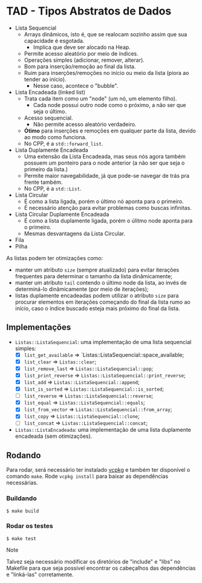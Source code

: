 # TAD - Tipos Abstratos de Dados
- Lista Sequencial
    - Arrays dinâmicos, isto é, que se realocam sozinho assim que sua capacidade é esgotada.
        - Implica que deve ser alocado na Heap.
    - Permite acesso aleatório por meio de índices.
    - Operações simples (adicionar, remover, alterar).
    - Bom para inserção/remoção ao final da lista.
    - Ruim para inserções/remoções no início ou meio da lista (piora ao tender ao início).
        - Nesse caso, acontece o "bubble".
- Lista Encadeada (linked list)
    - Trata cada item como um "node" (um nó, um elemento filho).
        - Cada node possui outro node como o próximo, a não ser que seja o último.
    - Acesso sequencial.
        - Não permite acesso aleatório verdadeiro.
    - **Ótimo** para inserções e remoções em qualquer parte da lista, devido ao modo como funciona.
    - No CPP, é a `std::forward_list`.
- Lista Duplamente Encadeada
    - Uma extensão da Lista Encadeada, mas seus nós agora também possuem um ponteiro para o node anterior
        (a não ser que seja o primeiro da lista.)
    - Permite maior navegabilidade, já que pode-se navegar de trás pra frente também.
    - No CPP, é a `std::List`.
- Lista Circular
    - É como a lista ligada, porém o último nó aponta para o primeiro.
    - É necessário atenção para evitar problemas como buscas infinitas.
- Lista Circular Duplamente Encadeada
    - É como a lista duplamente ligada, porém o úlitmo node aponta para o primeiro.
    - Mesmas desvantagens da Lista Circular.
- Fila
- Pilha

As listas podem ter otimizações como:
-   manter um atributo `size` (sempre atualizado) para evitar iterações frequentes para determinar o tamanho
    da lista dinâmicamente;
-   manter um atributo `tail` contendo o último node da lista, ao invés de determiná-lo dinâmicamente (por
    meio de iterações);
-   listas duplamente encadeadas podem utilizar o atributo `size` para procurar elementos em iterações começando
    do final da lista rumo ao início, caso o índice buscado esteja mais próximo do final da lista.

## Implementações
- `Listas::ListaSequencial`: uma implementação de uma lista sequencial simples:
    - [x] `list_get_available` => `Listas::ListaSequencial::space_available;
    - [x] `list_clear` => `Listas::clear`;
    - [x] `list_remove_last` => `Listas::ListaSequencial::pop`;
    - [x] `list_print_reverse` => `Listas::ListaSequencial::print_reverse`;
    - [x] `list_add` => `Listas::ListaSequencial::append`;
    - [x] `list_is_sorted` => `Listas::ListaSequencial::is_sorted`;
    - [ ] `list_reverse` => `Listas::ListaSequencial::reverse`;
    - [x] `list_equal` => `Listas::ListaSequencial::equals`;
    - [x] `list_from_vector` => `Listas::ListaSequencial::from_array`;
    - [x] `list_copy` => `Listas::ListaSequencial::clone`;
    - [ ] `list_concat` => `Listas::ListaSequencial::concat`;
- `Listas::ListaEncadeada`: uma implementação de uma lista duplamente encadeada (sem otimizações).

## Rodando

Para rodar, será necessário ter instalado [vcpkg]() e também ter disponível o comando `make`.
Rode `vcpkg install` para baixar as dependências necessárias.

### Buildando
```shell
$ make build
```

### Rodar os testes
```shell
$ make test
```

> [!NOTE]
> Talvez seja necessário modificar os diretórios de "include" e "libs" no Makefile
> para que seja possível encontrar os cabeçalhos das dependências e "linká-las" corretamente.
